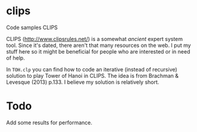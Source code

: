 # clips
Code samples CLIPS 


CLIPS (http://www.clipsrules.net/) is a somewhat _ancient_ expert system tool. Since it's dated, there aren't that many resources on the web. I put my stuff here so it might be beneficial for people who are interested or in need of help.

In `TOH.clp` you can find how to code an iterative (instead of recursive) solution to play Tower of Hanoi in CLIPS. The idea is from Brachman & Levesque (2013) p.133.  I believe my solution is relatively short. 

# Todo
Add some results for performance. 
